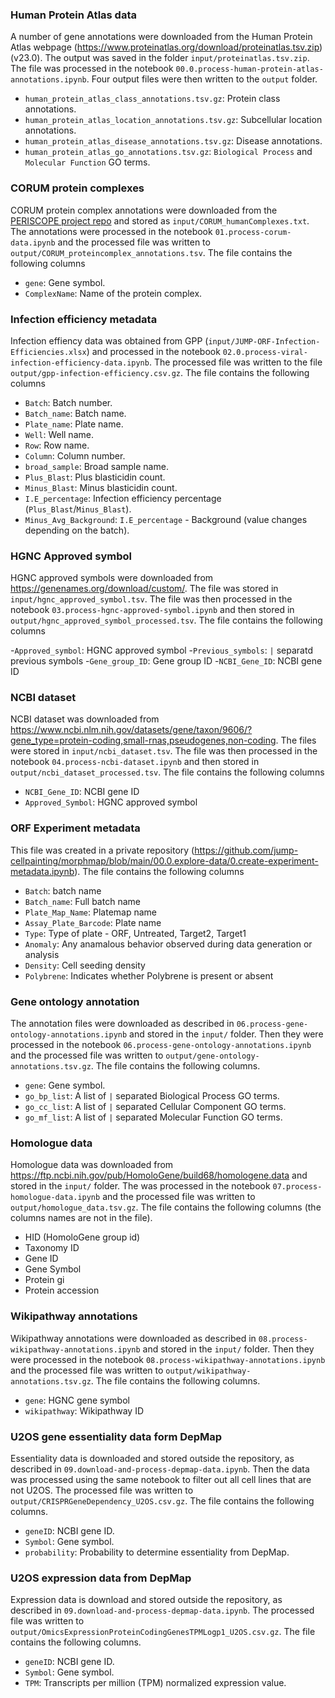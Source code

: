 ### Human Protein Atlas data 
A number of gene annotations were downloaded from the Human Protein Atlas webpage (https://www.proteinatlas.org/download/proteinatlas.tsv.zip) (v23.0). The output was saved in the folder `input/proteinatlas.tsv.zip`. The file was processed in the notebook `00.0.process-human-protein-atlas-annotations.ipynb`. Four output files were then written to the `output` folder.

- `human_protein_atlas_class_annotations.tsv.gz`: Protein class annotations.
- `human_protein_atlas_location_annotations.tsv.gz`: Subcellular location annotations.
- `human_protein_atlas_disease_annotations.tsv.gz`: Disease annotations.
- `human_protein_atlas_go_annotations.tsv.gz`: `Biological Process` and `Molecular Function` GO terms.

### CORUM protein complexes
CORUM protein complex annotations were downloaded from the [PERISCOPE project repo](https://github.com/broadinstitute/2022_PERISCOPE/tree/main/common_files/CORUM_humanComplexes.txt) and stored as `input/CORUM_humanComplexes.txt`. The annotations were processed in the notebook `01.process-corum-data.ipynb` and the processed file was written to `output/CORUM_proteincomplex_annotations.tsv`. The file contains the following columns

- `gene`: Gene symbol.
- `ComplexName`: Name of the protein complex.

### Infection efficiency metadata
Infection effiency data was obtained from GPP (`input/JUMP-ORF-Infection-Efficiencies.xlsx`) and processed in the notebook `02.0.process-viral-infection-efficiency-data.ipynb`. The processed file was written to the file `output/gpp-infection-efficiency.csv.gz`. The file contains the following columns

- `Batch`: Batch number.
- `Batch_name`: Batch name.
- `Plate_name`: Plate name.
- `Well`: Well name.
- `Row`: Row name.
- `Column`: Column number.
- `broad_sample`: Broad sample name.
- `Plus_Blast`: Plus blasticidin count.
- `Minus_Blast`: Minus blasticidin count.
- `I.E_percentage`: Infection efficiency percentage (`Plus_Blast`/`Minus_Blast`).
- `Minus_Avg_Background`: `I.E_percentage` - Background (value changes depending on the batch).

### HGNC Approved symbol
HGNC approved symbols were downloaded from https://genenames.org/download/custom/. The file was stored in `input/hgnc_approved_symbol.tsv`. The file was then processed in the notebook `03.process-hgnc-approved-symbol.ipynb` and then stored in `output/hgnc_approved_symbol_processed.tsv`. The file contains the following columns

-`Approved_symbol`: HGNC approved symbol
-`Previous_symbols`: `|` separatd previous symbols
-`Gene_group_ID`: Gene group ID
-`NCBI_Gene_ID`: NCBI gene ID

### NCBI dataset
NCBI dataset was downloaded from https://www.ncbi.nlm.nih.gov/datasets/gene/taxon/9606/?gene_type=protein-coding,small-rnas,pseudogenes,non-coding. The files were stored in `input/ncbi_dataset.tsv`. The file was then processed in the notebook `04.process-ncbi-dataset.ipynb` and then stored in `output/ncbi_dataset_processed.tsv`. The file contains the following columns

- `NCBI_Gene_ID`: NCBI gene ID
- `Approved_Symbol`: HGNC approved symbol

### ORF Experiment metadata
This file was created in a private repository (https://github.com/jump-cellpainting/morphmap/blob/main/00.0.explore-data/0.create-experiment-metadata.ipynb). The file contains the following columns

- `Batch`: batch name
- `Batch_name`: Full batch name
- `Plate_Map_Name`: Platemap name
- `Assay_Plate_Barcode`: Plate name
- `Type`: Type of plate - ORF, Untreated, Target2, Target1
- `Anomaly`: Any anamalous behavior observed during data generation or analysis
- `Density`: Cell seeding density
- `Polybrene`: Indicates whether Polybrene is present or absent

### Gene ontology annotation
The annotation files were downloaded as described in `06.process-gene-ontology-annotations.ipynb` and stored in the `input/` folder. Then they were processed in the notebook `06.process-gene-ontology-annotations.ipynb` and the processed file was written to `output/gene-ontology-annotations.tsv.gz`. The file contains the following columns.

- `gene`: Gene symbol.
- `go_bp_list`: A list of `|` separated Biological Process GO terms.
- `go_cc_list`: A list of `|` separated Cellular Component GO terms.
- `go_mf_list`: A list of `|` separated Molecular Function GO terms.

### Homologue data
Homologue data was downloaded from https://ftp.ncbi.nih.gov/pub/HomoloGene/build68/homologene.data and stored in the `input/` folder. The was processed in the notebook `07.process-homologue-data.ipynb` and the processed file was written to `output/homologue_data.tsv.gz`. The file contains the following columns (the columns names are not in the file).

- HID (HomoloGene group id)
- Taxonomy ID
- Gene ID
- Gene Symbol
- Protein gi
- Protein accession

### Wikipathway annotations
Wikipathway annotations were downloaded as described in `08.process-wikipathway-annotations.ipynb` and stored in the `input/` folder. Then they were processed in the notebook `08.process-wikipathway-annotations.ipynb` and the processed file was written to `output/wikipathway-annotations.tsv.gz`. The file contains the following columns.

- `gene`: HGNC gene symbol
- `wikipathway`: Wikipathway ID

### U2OS gene essentiality data form DepMap
Essentiality data is downloaded and stored outside the repository, as described in `09.download-and-process-depmap-data.ipynb`. Then the data was processed using the same notebook to filter out all cell lines that are not U2OS. The processed file was written to `output/CRISPRGeneDependency_U2OS.csv.gz`. The file contains the following columns.

- `geneID`: NCBI gene ID.
- `Symbol`: Gene symbol.
- `probability`: Probability to determine essentiality from DepMap.

### U2OS expression data from DepMap
Expression data is download and stored outside the repository, as described in `09.download-and-process-depmap-data.ipynb`. The processed file was written to `output/OmicsExpressionProteinCodingGenesTPMLogp1_U2OS.csv.gz`. The file contains the following columns.

- `geneID`: NCBI gene ID.
- `Symbol`: Gene symbol.
- `TPM`: Transcripts per million (TPM) normalized expression value.
